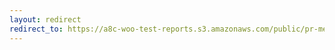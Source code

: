 ```yaml
---
layout: redirect
redirect_to: https://a8c-woo-test-reports.s3.amazonaws.com/public/pr-merge/43663/e2e/index.html
---
```

